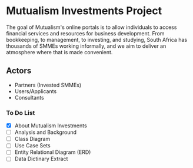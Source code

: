 # Mutualism Investments Project
The goal of Mutualism's online portals is to allow individuals to access financial services and resources for business development. From bookkeeping, to management, to investing, and studying, South Africa has thousands of SMMEs working informally, and we aim to deliver an atmosphere where that is made convenient.

## Actors
* Partners (Invested SMMEs)
* Users/Applicants
* Consultants

### To Do List
- [x] About Mutualism Investments 
- [ ] Analysis and Background 
- [ ] Class Diagram
- [ ] Use Case Sets 
- [ ] Entity Relational Diagram (ERD)
- [ ] Data Dictinary Extract
